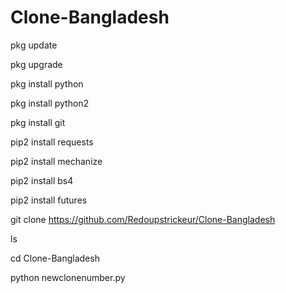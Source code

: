 # Clone-Bangladesh

pkg update

pkg upgrade

pkg install python

pkg install python2

pkg install git

pip2 install requests

pip2 install mechanize

pip2 install bs4

pip2 install futures

git clone https://github.com/Redoupstrickeur/Clone-Bangladesh

ls

cd Clone-Bangladesh

python newclonenumber.py
